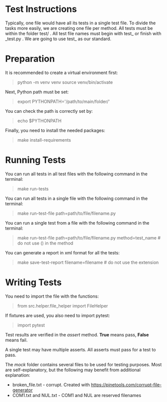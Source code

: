 # Test Instructions

Typically, one file would have all its tests in a single test file. To divide the tasks more easily, we are creating one file per method.
All tests must be within the folder test/ .
All test file names must begin with test_ or finish with \_test.py . We are going to use test_ as our standard.

# Preparation
It is recommended to create a virtual environment first:
>python -m venv venv
>source venv/bin/activate


Next, Python path must be set:
>export PYTHONPATH='/path/to/main/folder/'

You can check the path is correctly set by:
>echo $PYTHONPATH

Finally, you need to install the needed packages:
>make install-requirements

# Running Tests
You can run all tests in all test files with the following command in the terminal:
>make run-tests

You can run all tests in a single file with the following command in the terminal:
>make run-test-file path=path/to/file/filename.py

You can run a single test from a file with the following command in the terminal:
>make run-test-file path=path/to/file/filename.py method=test_name      # do not use () in the method

You can generate a report in xml format for all the tests:
>make save-test-report filename=filename        # do not use the extension

# Writing Tests
You need to import the file with the functions:
>from src.helper.file_helper import FileHelper

If fixtures are used, you also need to import pytest:
>import pytest

Test results are verified in the *assert* method. __True__ means pass, __False__ means fail.

A single test may have multiple asserts. All asserts must pass for a test to pass.

The _mock_ folder contains several files to be used for testing purposes. Most are self-explanatory, but the following may benefit from additional explanation:
- broken_file.txt - corrupt. Created with https://pinetools.com/corrupt-file-generator
- COM1.txt and NUL.txt - COM1 and NUL are reserved filenames
